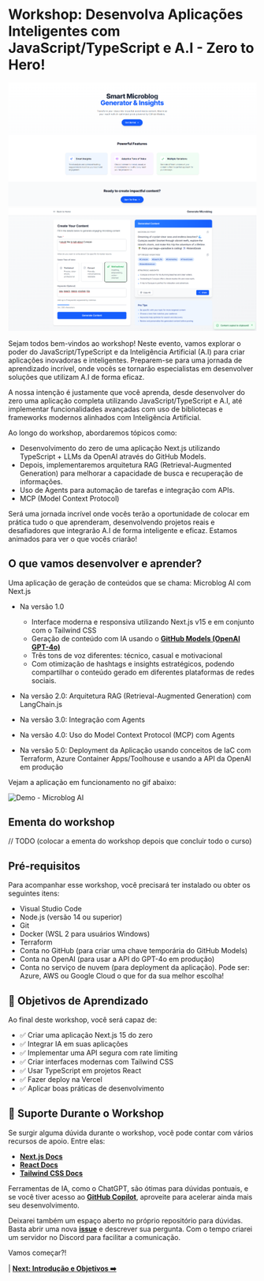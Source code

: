 # Workshop: Desenvolva Aplicações Inteligentes com JavaScript/TypeScript e A.I - Zero to Hero!

![Microblog AI Home Page](../../resources/images/microblog-home-page.png)
![Microblog AI Generated Content](../../resources/images/generated-content.png)

Sejam todos bem-vindos ao workshop! Neste evento, vamos explorar o poder do JavaScript/TypeScript e da Inteligência Artificial (A.I) para criar aplicações inovadoras e inteligentes. Preparem-se para uma jornada de aprendizado incrível, onde vocês se tornarão especialistas em desenvolver soluções que utilizam A.I de forma eficaz.

A nossa intenção é justamente que você aprenda, desde desenvolver do zero uma aplicação completa utilizando JavaScript/TypeScript e A.I, até implementar funcionalidades avançadas com uso de bibliotecas e frameworks modernos alinhados com Inteligência Artificial.

Ao longo do workshop, abordaremos tópicos como:

- Desenvolvimento do zero de uma aplicação Next.js utilizando TypeScript + LLMs da OpenAI através do GitHub Models.
- Depois, implementaremos arquitetura RAG (Retrieval-Augmented Generation) para melhorar a capacidade de busca e recuperação de informações.
- Uso de Agents para automação de tarefas e integração com APIs.
- MCP (Model Context Protocol)

Será uma jornada incrível onde vocês terão a oportunidade de colocar em prática tudo o que aprenderam, desenvolvendo projetos reais e desafiadores que integrarão A.I de forma inteligente e eficaz. Estamos animados para ver o que vocês criarão!

## O que vamos desenvolver e aprender?

Uma aplicação de geração de conteúdos que se chama: Microblog AI com Next.js

- Na versão 1.0

    - Interface moderna e responsiva utilizando Next.js v15 e em conjunto com o Tailwind CSS
    - Geração de conteúdo com IA usando o **[GitHub Models (OpenAI GPT-4o)](https://github.com/marketplace?type=models)**
    - Três tons de voz diferentes: técnico, casual e motivacional
    - Com otimização de hashtags e insights estratégicos, podendo compartilhar o conteúdo gerado em diferentes plataformas de redes sociais.

- Na versão 2.0: Arquitetura RAG (Retrieval-Augmented Generation) com LangChain.js
- Na versão 3.0: Integração com Agents
- Na versão 4.0: Uso do Model Context Protocol (MCP) com Agents
- Na versão 5.0: Deployment da Aplicação usando conceitos de IaC com Terraform, Azure Container Apps/Toolhouse e usando a API da OpenAI em produção

Vejam a aplicação em funcionamento no gif abaixo:

![Demo - Microblog AI](../resources/images/demo.gif)

## Ementa do workshop

// TODO
(colocar a ementa do workshop depois que concluir todo o curso)

## Pré-requisitos

Para acompanhar esse workshop, você precisará ter instalado ou obter os seguintes itens:

- Visual Studio Code
- Node.js (versão 14 ou superior)
- Git
- Docker (WSL 2 para usuários Windows)
- Terraform
- Conta no GitHub (para criar uma chave temporária do GitHub Models)
- Conta na OpenAI (para usar a API do GPT-4o em produção)
- Conta no serviço de nuvem (para deployment da aplicação). Pode ser: Azure, AWS ou Google Cloud o que for da sua melhor escolha!

## 🎯 Objetivos de Aprendizado

Ao final deste workshop, você será capaz de:

- ✅ Criar uma aplicação Next.js 15 do zero
- ✅ Integrar IA em suas aplicações
- ✅ Implementar uma API segura com rate limiting
- ✅ Criar interfaces modernas com Tailwind CSS
- ✅ Usar TypeScript em projetos React
- ✅ Fazer deploy na Vercel
- ✅ Aplicar boas práticas de desenvolvimento

## 🤝 Suporte Durante o Workshop

Se surgir alguma dúvida durante o workshop, você pode contar com vários recursos de apoio. Entre elas:

- **[Next.js Docs](https://nextjs.org/docs)**
- **[React Docs](https://react.dev/)**
- **[Tailwind CSS Docs](https://tailwindcss.com/docs)**

Ferramentas de IA, como o ChatGPT, são ótimas para dúvidas pontuais, e se você tiver acesso ao **[GitHub Copilot](https://github.com/features/copilot)**, aproveite para acelerar ainda mais seu desenvolvimento.

Deixarei também um espaço aberto no próprio repositório para dúvidas. Basta abrir uma nova **[issue](https://github.com/glaucia86/microblog-ai-nextjs/issues)** e descrever sua pergunta. Com o tempo criarei um servidor no Discord para facilitar a comunicação.

Vamos começar?!

| **[Next: Introdução e Objetivos ➡️](./01-introduction.md)**